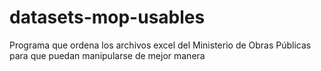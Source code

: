 # datasets-mop-usables
Programa que ordena los archivos excel del Ministerio de Obras Públicas para que puedan manipularse de mejor manera
